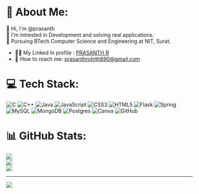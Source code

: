 # 💫 About Me:
👋 Hi, I'm @prasanth<br>👀 I'm intrested in Development and solving real applications.<br>🏫 Pursuing BTech Computer Science and Engineering at NIT, Surat.<br>
<ul>
  <li>🧑‍💼 My Linked In profile : <a href="https://www.linkedin.com/in/prasanth-r-3aa2b1256/">PRASANTH R</a></li>
<li>📧 How to reach me: <a href="mailto:prasanthrohith890@gmail.com">prasanthrohith890@gmail.com</a></li>
</ul>



# 💻 Tech Stack:
![C](https://img.shields.io/badge/c-%2300599C.svg?style=for-the-badge&logo=c&logoColor=white) ![C++](https://img.shields.io/badge/c++-%2300599C.svg?style=for-the-badge&logo=c%2B%2B&logoColor=white) ![Java](https://img.shields.io/badge/java-%23ED8B00.svg?style=for-the-badge&logo=openjdk&logoColor=white) ![JavaScript](https://img.shields.io/badge/javascript-%23323330.svg?style=for-the-badge&logo=javascript&logoColor=%23F7DF1E) ![CSS3](https://img.shields.io/badge/css3-%231572B6.svg?style=for-the-badge&logo=css3&logoColor=white) ![HTML5](https://img.shields.io/badge/html5-%23E34F26.svg?style=for-the-badge&logo=html5&logoColor=white) ![Flask](https://img.shields.io/badge/flask-%23000.svg?style=for-the-badge&logo=flask&logoColor=white) ![Spring](https://img.shields.io/badge/spring-%236DB33F.svg?style=for-the-badge&logo=spring&logoColor=white) ![MySQL](https://img.shields.io/badge/mysql-4479A1.svg?style=for-the-badge&logo=mysql&logoColor=white) ![MongoDB](https://img.shields.io/badge/MongoDB-%234ea94b.svg?style=for-the-badge&logo=mongodb&logoColor=white) ![Postgres](https://img.shields.io/badge/postgres-%23316192.svg?style=for-the-badge&logo=postgresql&logoColor=white) ![Canva](https://img.shields.io/badge/Canva-%2300C4CC.svg?style=for-the-badge&logo=Canva&logoColor=white) ![GitHub](https://img.shields.io/badge/github-%23121011.svg?style=for-the-badge&logo=github&logoColor=white)
# 📊 GitHub Stats:
![](https://github-readme-stats.vercel.app/api?username=prasanthh71&theme=dark&hide_border=false&include_all_commits=false&count_private=false)<br/>
![](https://github-readme-streak-stats.herokuapp.com/?user=prasanthh71&theme=dark&hide_border=false)<br/>
![](https://github-readme-stats.vercel.app/api/top-langs/?username=prasanthh71&theme=dark&hide_border=false&include_all_commits=false&count_private=false&layout=compact)

---
[![](https://visitcount.itsvg.in/api?id=prasanthh71&icon=0&color=0)](https://visitcount.itsvg.in)

<!-- Proudly created with GPRM ( https://gprm.itsvg.in ) -->

